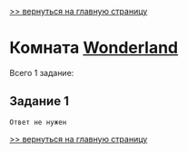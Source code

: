 

[>> вернуться на главную страницу](https://github.com/BEPb/tryhackme/blob/master/README.md)

# Комната [Wonderland](https://tryhackme.com/r/room/wonderland) 

Всего 1 заданиe:
## Задание 1

```commandline
Ответ не нужен
```


[>> вернуться на главную страницу](https://github.com/BEPb/tryhackme/blob/master/README.md)